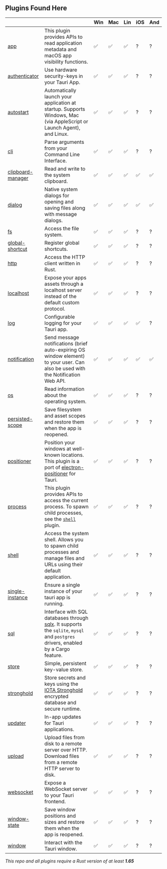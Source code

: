 ## Plugins Found Here

|                                                |                                                                                                                                                                         | Win | Mac | Lin | iOS | And |
| ---------------------------------------------- | ----------------------------------------------------------------------------------------------------------------------------------------------------------------------- | --- | --- | --- | --- | --- |
| [app](plugins/app)                             | This plugin provides APIs to read application metadata and macOS app visibility functions.                                                                              | ✅  | ✅  | ✅  | ?   | ?   |
| [authenticator](plugins/authenticator)         | Use hardware security-keys in your Tauri App.                                                                                                                           | ✅  | ✅  | ✅  | ?   | ?   |
| [autostart](plugins/autostart)                 | Automatically launch your application at startup. Supports Windows, Mac (via AppleScript or Launch Agent), and Linux.                                                   | ✅  | ✅  | ✅  | ?   | ?   |
| [cli](plugins/cli)                             | Parse arguments from your Command Line Interface.                                                                                                                       | ✅  | ✅  | ✅  | ?   | ?   |
| [clipboard-manager](plugins/clipboard-manager) | Read and write to the system clipboard.                                                                                                                                 | ✅  | ✅  | ✅  | ✅   | ✅   |
| [dialog](plugins/dialog)                       | Native system dialogs for opening and saving files along with message dialogs.                                                                                          | ✅  | ✅  | ✅  | ✅   | ✅   |
| [fs](plugins/fs)                               | Access the file system.                                                                                                                                                 | ✅  | ✅  | ✅  | ?   | ?   |
| [global-shortcut](plugins/global-shortcut)     | Register global shortcuts.                                                                                                                                              | ✅  | ✅  | ✅  | ?   | ?   |
| [http](plugins/http)                           | Access the HTTP client written in Rust.                                                                                                                                 | ✅  | ✅  | ✅  | ?   | ?   |
| [localhost](plugins/localhost)                 | Expose your apps assets through a localhost server instead of the default custom protocol.                                                                              | ✅  | ✅  | ✅  | ?   | ?   |
| [log](plugins/log)                             | Configurable logging for your Tauri app.                                                                                                                                | ✅  | ✅  | ✅  | ✅   | ?   |
| [notification](plugins/notification)           | Send message notifications (brief auto-expiring OS window element) to your user. Can also be used with the Notification Web API.                                        | ✅  | ✅  | ✅  | ✅   | ✅   |
| [os](plugins/os)                               | Read information about the operating system.                                                                                                                            | ✅  | ✅  | ✅  | ?   | ?   |
| [persisted-scope](plugins/persisted-scope)     | Save filesystem and asset scopes and restore them when the app is reopened.                                                                                             | ✅  | ✅  | ✅  | ?   | ?   |
| [positioner](plugins/positioner)               | Position your windows at well-known locations.  This plugin is a port of [electron-positioner](https://github.com/jenslind/electron-positioner) for Tauri.              | ✅  | ✅  | ✅  | ?   | ?   |
| [process](plugins/process)                     | This plugin provides APIs to access the current process. To spawn child processes, see the [`shell`](https://github.com/tauri-apps/tauri-plugin-shell) plugin.          | ✅  | ✅  | ✅  | ?   | ?   |
| [shell](plugins/shell)                         | Access the system shell. Allows you to spawn child processes and manage files and URLs using their default application.                                                 | ✅  | ✅  | ✅  | ?   | ?   |
| [single-instance](plugins/single-instance)     | Ensure a single instance of your tauri app is running.                                                                                                                  | ✅  | ✅  | ✅  | ?   | ?   |
| [sql](plugins/sql)                             | Interface with SQL databases through [sqlx](https://github.com/launchbadge/sqlx). It supports the `sqlite`, `mysql` and `postgres` drivers, enabled by a Cargo feature. | ✅  | ✅  | ✅  | ?   | ?   |
| [store](plugins/store)                         | Simple, persistent key-value store.                                                                                                                                     | ✅  | ✅  | ✅  | ?   | ?   |
| [stronghold](plugins/stronghold)               | Store secrets and keys using the [IOTA Stronghold](https://github.com/iotaledger/stronghold.rs) encrypted database and secure runtime.                                  | ✅  | ✅  | ✅  | ?   | ?   |
| [updater](plugins/updater)                     | In-app updates for Tauri applications.                                                                                                                                  | ✅  | ✅  | ✅  | ?   | ?   |
| [upload](plugins/upload)                       | Upload files from disk to a remote server over HTTP. Download files from a remote HTTP server to disk.                                                                  | ✅  | ✅  | ✅  | ?   | ?   |
| [websocket](plugins/websocket)                 | Expose a WebSocket server to your Tauri frontend.                                                                                                                       | ✅  | ✅  | ✅  | ?   | ?   |
| [window-state](plugins/window-state)           | Save window positions and sizes and restore them when the app is reopened.                                                                                              | ✅  | ✅  | ✅  | ?   | ?   |
| [window](plugins/window)                       | Interact with the Tauri window.                                                                                                                                         | ✅  | ✅  | ✅  | ?   | ?   |


_This repo and all plugins require a Rust version of at least **1.65**_
